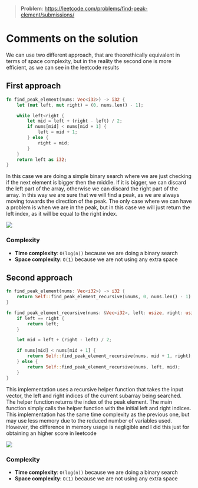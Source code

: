 > **Problem**: https://leetcode.com/problems/find-peak-element/submissions/

# Comments on the solution

We can use two different approach, that are theorethically equivalent in terms of space complexity, but in the reality the second one is more efficient, as we can see in the leetcode results

## First approach

```rust
fn find_peak_element(nums: Vec<i32>) -> i32 {
    let (mut left, mut right) = (0, nums.len() - 1);

    while left<right {
        let mid = left + (right - left) / 2;
        if nums[mid] < nums[mid + 1] {
            left = mid + 1;
        } else {
            right = mid;
        }
    }
    return left as i32;
}
```

In this case we are doing a simple binary search where we are just checking if the next element is bigger then the middle. If it is bigger, we can discard the left part of the array, otherwise we can discard the right part of the array. In this way we are sure that we will find a peak, as we are always moving towards the direction of the peak. The only case where we can have a problem is when we are in the peak, but in this case we will just return the left index, as it will be equal to the right index.

![](https://i.imgur.com/GBiAC3c.png)

### Complexity

- **Time complexity**: `O(log(n))` because we are doing a binary search
- **Space complexity**: `O(1)` because we are not using any extra space

## Second approach

```rust
fn find_peak_element(nums: Vec<i32>) -> i32 {
    return Self::find_peak_element_recursive(&nums, 0, nums.len() - 1) as i32;
}

fn find_peak_element_recursive(nums: &Vec<i32>, left: usize, right: usize) -> usize {
    if left == right {
        return left;
    }

    let mid = left + (right - left) / 2;

    if nums[mid] < nums[mid + 1] {
        return Self::find_peak_element_recursive(nums, mid + 1, right);
    } else {
        return Self::find_peak_element_recursive(nums, left, mid);
    }
}
```

This implementation uses a recursive helper function that takes the input vector, the left and right indices of the current subarray being searched. The helper function returns the index of the peak element. The main function simply calls the helper function with the initial left and right indices. This implementation has the same time complexity as the previous one, but may use less memory due to the reduced number of variables used. However, the difference in memory usage is negligible and I did this just for obtaining an higher score in leetcode

![](https://i.imgur.com/5LfVVJu.png)

### Complexity

- **Time complexity**: `O(log(n))` because we are doing a binary search
- **Space complexity**: `O(1)` because we are not using any extra space
